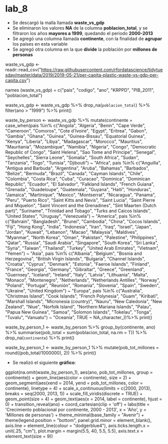 # lab_8
+ Se descargó la malla llamada **waste_vs_gdp**  
+ Se eliminaron los valores **NA** de la columna **poblacion_total**, y se filtraron los años **mayores a 1999**, quedando el periodo **2000-2013**  
+ Se agregó una columna llamada **continente**, con la finalidad de **agrupar** los países en esta variable 
+ Se agregó otra columna en la que **divide** la población por **millones de personas**

waste_vs_gdp <- readr::read_csv("https://raw.githubusercontent.com/rfordatascience/tidytuesday/master/data/2019/2019-05-21/per-capita-plastic-waste-vs-gdp-per-capita.csv")

names (waste_vs_gdp) = c("pais", "codigo", "ano", "KRPPD", "PIB_2011", "poblacion_total")

waste_vs_gdp <-
  waste_vs_gdp %>% drop_na(`poblacion_total`) %>%
  filter(ano > "1999") %>% 
  print()

waste_by_person <- 
  waste_vs_gdp %>% 
  mutate(continente = case_when(pais %in% c("Angola", "Algeria", "Benin", "Cape Verde", "Cameroon", "Comoros", 
                                              "Cote d'Ivoire", "Egypt", "Eritrea", "Gabon", "Gambia", "Ghana", 
                                              "Guinea", "Guinea-Bissau", "Equatorial Guinea", "Kenya", "Liberia", 
                                              "Libya", "Madagascar", "Morocco", "Mauritius", "Mauritania", 
                                              "Mozambique", "Namibia", "Nigeria", "Congo", "Democratic Republic of Congo",
                                              "Saint Helena", "Sao Tome and Principe", "Senegal", "Seychelles", 
                                              "Sierra Leone", "Somalia", "South Africa", "Sudan", "Tanzania", "Togo", 
                                              "Tunisia", "Djibouti") ~ "Africa",
                                pais %in% c("Anguilla", "Antigua and Barbuda", "Argentina", "Aruba", "Bahamas", 
                                              "Barbados", "Belize", "Bermuda", "Brazil", "Canada", "Cayman Islands", 
                                              "Chile", "Colombia", "Costa Rica", "Cuba", "Curacao", "Dominica", 
                                              "Dominican Republic", "Ecuador", "El Salvador", "Falkland Islands", 
                                              "French Guiana", "Grenada", "Guadeloupe", "Guatemala", "Guyana", 
                                              "Haiti", "Honduras", "Jamaica", "Martinique", "Mexico", "Montserrat", 
                                              "Nicaragua", "Panama", "Peru", "Puerto Rico", "Saint Kitts and Nevis", 
                                              "Saint Lucia", "Saint Pierre and Miquelon", "Saint Vincent and the Grenadines", 
                                              "Sint Maarten (Dutch part)", "Suriname", "Trinidad and Tobago", 
                                              "Turks and Caicos Islands", "United States", "Uruguay", "Venezuela") ~ "America",
                                pais %in% c("Bahrain", "Bangladesh", "Brunei", "Cambodia", "China", "Cocos Islands", "Fiji", 
                                              "Hong Kong", "India", "Indonesia", "Iran", "Iraq", "Israel", "Japan", "Jordan", 
                                              "Kuwait", "Lebanon", "Macao", "Malaysia", "Maldives", "Myanmar", "North Korea", 
                                              "Oman", "Pakistan", "Palestine", "Philippines", "Qatar", "Russia", "Saudi Arabia", 
                                              "Singapore", "South Korea", "Sri Lanka", "Syria", "Taiwan", "Thailand", "Turkey", 
                                              "United Arab Emirates", "Vietnam", "Yemen") ~ "Asia",
                                pais %in% c("Albania", "Belgium", "Bosnia and Herzegovina", "British Virgin Islands", 
                                              "Bulgaria", "Channel Islands", "Croatia", "Cyprus", "Denmark", "Estonia", 
                                              "Faeroe Islands", "Finland", "France", "Georgia", "Germany", "Gibraltar", 
                                              "Greece", "Greenland", "Guernsey", "Iceland", "Ireland", "Italy", "Latvia", 
                                              "Lithuania", "Malta", "Monaco", "Montenegro", "Netherlands", "Netherlands Antilles", 
                                              "Norway", "Poland", "Portugal", "Reunión", "Romania", "Slovenia", "Spain", "Sweden",
                                              "Ukraine", "United Kingdom") ~ "Europa",
                                pais %in% c("Australia", "Christmas Island", "Cook Islands", "French Polynesia", "Guam", "Kiribati", "Marshall Islands", "Micronesia (country)", "Nauru", "New Caledonia", "New Zealand", "Niue", "Norfolk Island", "Northern Mariana Islands", "Palau", "Papua New Guinea", "Samoa", "Solomon Islands", "Tokelau", "Tonga", "Tuvalu", "Vanuatu") ~ "Oceania",
                                TRUE ~ NA_character_))%>% 
  print()

waste_by_person_1 <- 
  waste_by_person %>%
  group_by(continente, ano) %>%
  summarise(pob_total = sum(poblacion_total, na.rm = T)) %>%
  drop_na(`continente`) %>% 
  print()

waste_by_person_1 <- 
  waste_by_person_1 %>% 
  mutate(pob_tot_millones = round((pob_total/1000000), 2)) %>% 
  print()
  
  + Se realizó el siguiente **gráfico**:
  
  ggplot(na.omit(waste_by_person_1), aes(ano, pob_tot_millones, group = continente)) + 
  geom_line(aes(color = continente), size = 2) + 
  geom_segment(aes(xend = 2014, yend = pob_tot_millones, color = continente), linetype = 4) +
  scale_x_continuous(limits = c(2000, 2013), breaks = seq(2000, 2013, 1)) +
  scale_fill_viridis(discrete = TRUE) +
  geom_point(size = 4) + 
  geom_text(aes(x = 2014, label = continente), hjust = 0) + 
  transition_reveal(ano) + 
  coord_cartesian(clip = 'off') + 
  labs(title = 'Crecimiento poblacional por continente, 2000 - 2013', x = 'Año', y = 'Millones de personas') + 
  theme_minimal(base_family = "Avenir") + 
  theme(legend.position = "bottom",
        panel.grid.minor = element_blank(),
        axis.line = element_line(colour = "dodgerblue4"),
        axis.ticks.length.x = unit(.25, "cm"),
        plot.margin = margin(5.5, 40, 5.5, 5.5),
        axis.text.x = element_text(size = 9))
